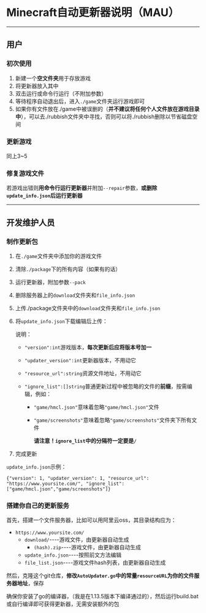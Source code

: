 # Minecraft自动更新器说明（MAU）

------

## 用户

### 初次使用

1. 新建一个**空文件夹**用于存放游戏
2. 将更新器放入其中
3. 双击运行或命令行运行（不附加参数）
4. 等待程序自动退出后，进入`./game`文件夹运行游戏即可
5. 如果你有文件放在./game中被误删的（**并不建议将任何个人文件放在游戏目录中**），可以去./rubbish文件夹中寻找，否则可以将./rubbish删除以节省磁盘空间

### 更新游戏

同上3~5

### 修复游戏文件

若游戏出错则**用命令行运行更新器**并附加`--repair`参数，**或删除`update_info.json`后运行更新器**

------

## 开发维护人员

### 制作更新包

1. 在`./game`文件夹中添加你的游戏文件

2. 清除`./package`下的所有内容（如果有的话）

3. 运行更新器，附加参数`--pack`

4. 删除服务器上的`download`文件夹和`file_info.json`

5. 上传./package文件夹中的`download`文件夹和`file_info.json`

6. 将`update_info.json`下载编辑后上传：

   说明：

   - `"version":int`游戏版本，**每次更新后应将版本号加一**
   - `"updater_version":int`更新器版本，不用动它
   - `"resource_url":string`资源文件地址，不用动它
   - `"ignore_list":[]string`普通更新过程中被忽略的文件的**前缀**，按需编辑，例如：
     
     - `"game/hmcl.json"`意味着忽略`"game/hmcl.json"`文件
     
     - `"game/screenshots"`意味着忽略`"game/screenshots"`文件夹下所有文件
     
       **请注意！`ignore_list`中的分隔符一定要是`/`**

7. 完成更新

`update_info.json`示例：

`{"version": 1, "updater_version": 1, "resource_url": "https://www.yoursite.com/", "ignore_list": ["game/hmcl.json","game/screenshots"]}`

### 搭建你自己的更新服务

首先，搭建一个文件服务器，比如可以用阿里云oss，其目录结构应为：

- `https://www.yoursite.com/`
  - `download/`----游戏文件，由更新器自动生成
    - `(hash).zip`----游戏文件，由更新器自动生成
  - `update_info.json`----按照前文方法编辑
  - `file_list.json`----游戏文件hash列表，由更新器自动生成

然后，克隆这个git仓库，**修改`AutoUpdater.go`中的常量`resourceURL`为你的文件服务器地址**，保存

确保你安装了go的编译器，（我是在1.13.5版本下编译通过的），然后运行build.bat或自行编译即可获得更新器，无需安装额外的包